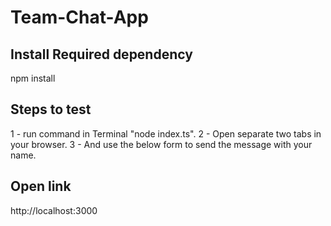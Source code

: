 # Team-Chat-App

## Install Required dependency
npm install

## Steps to test
1 - run command in Terminal "node index.ts".
2 - Open separate two tabs in your browser.
3 - And use the below form to send the message with your name.

## Open link
http://localhost:3000